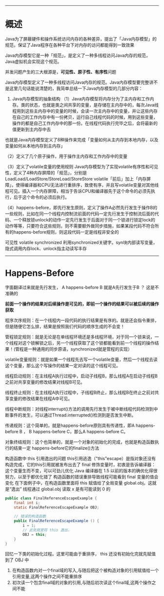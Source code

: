 ___
# 概述
Java为了屏蔽硬件和操作系统访问内存的各种差异，提出了「Java内存模型」的规范，保证了Java程序在各种平台下对内存的访问都能得到一致效果

Java内存模型它是一种「规范」，是定义了一种多线程访问Java内存的规范，Java虚拟机会实现这个规范。

并发问题产生的三大根源是，**可见性、原子性、有序性**问题

Java内存模型定义了一种多线程访问Java内存的规范。Java内存模型要完整讲不是这里几句话能说清楚的，我简单总结一下Java内存模型的几部分内容：
1. Java内存模型的抽象结构
（1）Java内存模型将内存分为了主内存和工作内存。类的状态，也就是类之间共享的变量，是存储在主内存中的，每次Java线程用到这些主内存中的变量的时候，会读一次主内存中的变量，并让这些内存在自己的工作内存中有一份拷贝，运行自己线程代码的时候，用到这些变量，操作的都是自己工作内存中的那一份。在线程代码执行完毕之后，会将最新的值更新到主内存中去

也就是Java内存模型定义了8种操作来完成「变量如何从主内存到本地内存，以及变量如何从本地内存到主内存」

（2）定义了几个原子操作，用于操作主内存和工作内存中的变量

（3）定义了volatile变量的使用规则
Java内存模型为了实现volatile有序性和可见性，定义了4种内存屏障的「规范」，分别是LoadLoad/LoadStore/StoreLoad/StoreStore
volatile「前后」加上「内存屏障」，使得编译器和CPU无法进行重排序，致使有序，并且写volatile变量对其他线程可见。插入一个内存屏障，相当于告诉CPU和编译器先于这个命令的必须先执行，后于这个命令的必须后执行。

（4）happens-before，即先行发生原则，定义了操作A必然先行发生于操作B的一些规则，比如在同一个线程内控制流前面的代码一定先行发生于控制流后面的代码、一个释放锁unlock的动作一定先行发生于后面对于同一个锁进行锁定lock的动作等等，只要符合这些规则，则不需要额外做同步措施，如果某段代码不符合所有的happens-before规则，则这段代码一定是线程非安全的

可见性
volatile
synchronized 利用synchronized关键字。syn块内部读写变量，隐式调用内存lock、unlock指主动读写丰存

___
# Happens-Before
字面翻译过来就是先行发生， A happens-before B 就是A先行发生于B ？
这是不准确的

**前面一个操作的结果对后续操作是可见的，即前一个操作的结果可以被后续的操作获取**

程序次序规则：在一个线程内一段代码的执行结果是有序的。就是还会指令重排，但是随便它怎么排，结果是按照我们代码的顺序生成的不会变！

管程锁定规则：就是无论是在单线程环境还是多线程环境，对于同一个锁来说，一个线程对这个锁解锁之后，另一个线程获取了这个锁都能看到前一个线程的操作结果！(管程是一种通用的同步原语，synchronized就是管程的实现）

volatile变量规则：就是如果一个线程先去写一个volatile变量，然后一个线程去读这个变量，那么这个写操作的结果一定对读的这个线程可见。

线程启动规则：在主线程A执行过程中，启动子线程B，那么线程A在启动子线程B之前对共享变量的修改结果对线程B可见。

线程终止规则：在主线程A执行过程中，子线程B终止，那么线程B在终止之前对共享变量的修改结果在线程A中可见。

线程中断规则：对线程interrupt()方法的调用先行发生于被中断线程代码检测到中断事件的发生，可以通过Thread.interrupted()检测到是否发生中断。

传递规则：这个简单的，就是happens-before原则具有传递性，即A happens-before B ， B happens-before C，那么A happens-before C。

对象终结规则：这个也简单的，就是一个对象的初始化的完成，也就是构造函数执行的结束一定 happens-before它的finalize()方法




构造函数中 this 引用逸出的问题
this引用逃逸（"this"escape）是指对象还没有构造完成，它的this引用就被发布出去了
final 修饰变量时，初衷是告诉编译器：这个变量生而不变，可以可劲儿优化
Java 编译器在 1.5 以前的版本的确优化得很努力，以至于都优化错了
构造函数的错误重排导致线程可能看到 final 变量的值会变化
在下面例子中，在构造函数里面将 this 赋值给了全局变量 global.obj，这就是“逸出”
线程通过 global.obj 读取 x 是有可能读到 0 的
```Java
public class FinalReferenceEscapeExample {
    final int i;
    static FinalReferenceEscapeExample OBJ;
 
    // 错误的构造函数
    public FinalReferenceEscapeExample () {
        i = 1;
        // 此处就是将 this 逸出，
        OBJ = this;
    }
}
```
回忆一下类的初始化过程。这里可能由于重排序， this 还没有初始化完就先赋值到了 OBJ 中


1. 在构造函数内对一个final域的写入,与随后把这个被构造对象的引用赋值给一个引用变量,这两个操作之间不能重排序
2. 初次读一个包含final域的对象的引用,与随后初次读这个final域,这两个操作之间不能